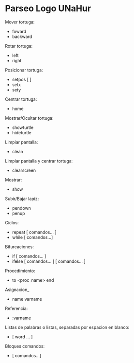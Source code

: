 # Parseo Logo UNaHur

Mover tortuga:
- foward <exp>
- backward <exp>

Rotar tortuga:
- left <exp>
- right <exp>

Posicionar tortuga:
- setpos [<exp> <exp>]
- setx <exp>
- sety <exp>

Centrar tortuga:
- home 

Mostrar/Ocultar tortuga:
- showturtle
- hideturtle

Limpiar pantalla:
- clean

Limpiar pantalla y centrar tortuga:
- clearscreen

Mostrar:
- show <exp>

Subir/Bajar lapiz:
- pendown
- penup

Ciclos:
- repeat <expr> [ comandos... ]
- while <expr> [ comandos...]

Bifurcaciones:
- if <expr> [ comandos... ]
- ifelse <expr> [ comandos... ] [ comandos... ]

Procedimiento:
- to <proc_name> <inputs> <comandos> end

Asignacion_
- name <expr> varname

Referencia:
- :varname

Listas de palabras o listas, separadas por espacion en blanco:
- [ word ... ]

Bloques comandos:
- [ comandos...]
